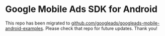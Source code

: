 # Google Mobile Ads SDK for Android

This repo has been migrated to [github.com/googleads/googleads-mobile-android-examples][1]. Please check that repo for future updates. Thank you!

[1]: https://github.com/googleads/googleads-mobile-android-examples

